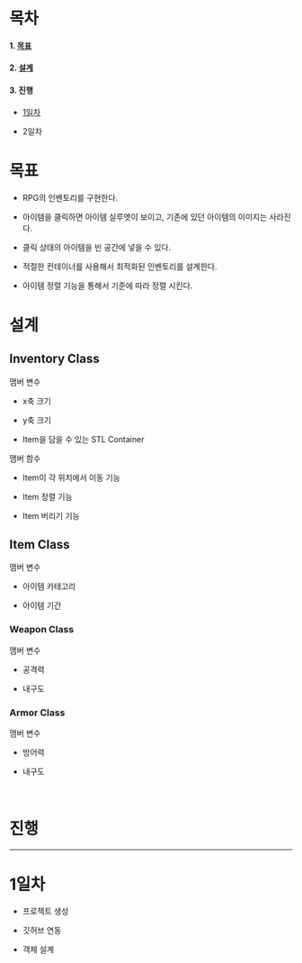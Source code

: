 # 목차

#### 1. [목표](#목표)

#### 2. [설계](#설계)

#### 3. 진행

- [1일차](#1일차)

- 2일차

# 목표

- RPG의 인벤토리를 구현한다.

- 아이템을 클릭하면 아이템 실루엣이 보이고, 기존에 있던 아이템의 이미지는 사라진다.

- 클릭 상태의 아이템을 빈 공간에 넣을 수 있다.

- 적절한 컨테이너를 사용해서 최적화된 인벤토리를 설계한다.

- 아이템 정렬 기능을 통해서 기준에 따라 정렬 시킨다.

# 설계

## Inventory Class

맴버 변수

- x축 크기

- y축 크기

- Item을 담을 수 있는  STL Container

맴버 함수

- Item이 각 위치에서 이동 기능

- Item 정렬 기능

- Item 버리기 기능

## Item Class

맴버 변수

- 아이템 카테고리

- 아이템 기간

### Weapon Class

맴버 변수

- 공격력

- 내구도

### Armor Class

맴버 변수

- 방어력

- 내구도

  

# 진행

---

# 1일차

- 프로젝트 생성

- 깃허브 연동

- 객체 설계


